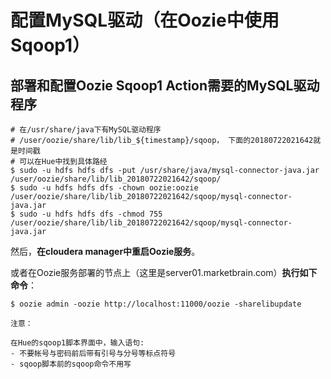 配置MySQL驱动（在Oozie中使用Sqoop1）
================================================================================
## 部署和配置Oozie Sqoop1 Action需要的MySQL驱动程序
```shell
# 在/usr/share/java下有MySQL驱动程序
# /user/oozie/share/lib/lib_${timestamp}/sqoop， 下面的20180722021642就是时间戳
# 可以在Hue中找到具体路经
$ sudo -u hdfs hdfs dfs -put /usr/share/java/mysql-connector-java.jar /user/oozie/share/lib/lib_20180722021642/sqoop/
$ sudo -u hdfs hdfs dfs -chown oozie:oozie /user/oozie/share/lib/lib_20180722021642/sqoop/mysql-connector-java.jar
$ sudo -u hdfs hdfs dfs -chmod 755 /user/oozie/share/lib/lib_20180722021642/sqoop/mysql-connector-java.jar
```
然后，**在cloudera manager中重启Oozie服务**。

或者在Oozie服务部署的节点上（这里是server01.marketbrain.com）**执行如下命令**：
```shell
$ oozie admin -oozie http://localhost:11000/oozie -sharelibupdate
```
```
注意：

在Hue的sqoop1脚本界面中，输入语句:
- 不要帐号与密码前后带有引号与分号等标点符号
- sqoop脚本前的sqoop命令不用写
```
